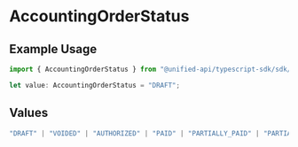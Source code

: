 # AccountingOrderStatus

## Example Usage

```typescript
import { AccountingOrderStatus } from "@unified-api/typescript-sdk/sdk/models/shared";

let value: AccountingOrderStatus = "DRAFT";
```

## Values

```typescript
"DRAFT" | "VOIDED" | "AUTHORIZED" | "PAID" | "PARTIALLY_PAID" | "PARTIALLY_REFUNDED" | "REFUNDED"
```